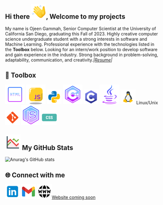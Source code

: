 ## Hi there ![](wave.png), Welcome to my projects

My name is Ojeen Gammah, Senior Computer Scientist at the University of California San Diego, graduating this Fall of 2023. Highly creative computer science undergraduate student with a strong interests in software and Machine Learning. Professional experience with the technologies listed in the **Toolbox** below. Looking for an intern/work position to develop software and gain experience in the industry. Strong background in problem-solving, adaptability, communication, and creativity.*|[Resume](CV.pdf)|*

## 🔧 Toolbox

![](html,png.png)
![](javascript.png)
![](python.png) 
![](c++.png)
![](c.png) 
![](java.png)
![](unix-linux.png) Linux/Unix
![](git.png)
![](node.png)
![](css.png) 

## ![](stock.png) My GitHub Stats

![Anurag's GitHub stats](https://github-readme-stats.vercel.app/api?username=ojeengammah&show_icons=true&theme=dark)

## 🌐 Connect with me

[![Twitter Logo](link.png)](https://www.linkedin.com/in/ojeengammah/)
[![Gmail!](gmail.png)](mailto:ogammah@ucsd.edu)
[![Website](w.png)Website coming soon]()

